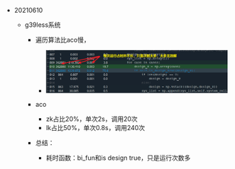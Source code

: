 - 20210610

  - g39less系统

    - 遍历算法比aco慢，
      - ![image-20210610213049064](pic/分析/image-20210610213049064.png)

    - aco
      - zk占比20%，单次2s，调用20次
      - lk占比50%，单次0.8s，调用240次
    - 总结：
      - 耗时函数：bi_fun和is design true，只是运行次数多